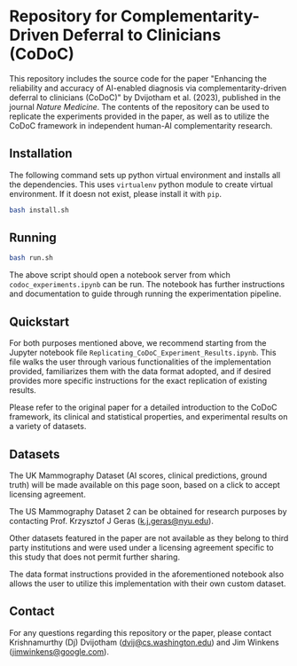 # Repository for Complementarity-Driven Deferral to Clinicians (CoDoC)

This repository includes the source code for the paper "Enhancing the reliability and accuracy of AI-enabled diagnosis via complementarity-driven deferral to clinicians (CoDoC)" by Dvijotham et al. (2023), published in the journal _Nature Medicine_. The contents of the repository can be used to replicate the experiments provided in the paper, as well as to utilize the CoDoC framework in independent human-AI complementarity research.

## Installation

The following command sets up python virtual environment and installs all the
dependencies. This uses `virtualenv` python module
to create virtual environment. If it doesn not exist, please install it with
`pip`.

   ```bash
   bash install.sh
   ```

## Running

   ```bash
   bash run.sh
   ```

The above script should open a notebook server from which `codoc_experiments.ipynb`
can be run. The notebook has further instructions and documentation to guide
through running the experimentation pipeline.

## Quickstart

For both purposes mentioned above, we recommend starting from the Jupyter notebook file `Replicating_CoDoC_Experiment_Results.ipynb`. This file walks the user through various functionalities of the implementation provided, familiarizes them with the data format adopted, and if desired provides more specific instructions for the exact replication of existing results.

Please refer to the original paper for a detailed introduction to the CoDoC framework, its clinical and statistical properties, and experimental results on a variety of datasets.

## Datasets

The UK Mammography Dataset (AI scores, clinical predictions, ground truth) will be made available on this page soon, based on a click to accept licensing agreement.

The US Mammography Dataset 2 can be obtained for research purposes by contacting Prof. Krzysztof J Geras (k.j.geras@nyu.edu).

Other datasets featured in the paper are not available as they belong to third party institutions and were used under a licensing agreement specific to this study that does not permit further sharing.

The data format instructions provided in the aforementioned notebook also allows the user to utilize this implementation with their own custom dataset.

## Contact

For any questions regarding this repository or the paper, please contact Krishnamurthy (Dj) Dvijotham (dvij@cs.washington.edu) and Jim Winkens (jimwinkens@google.com).
